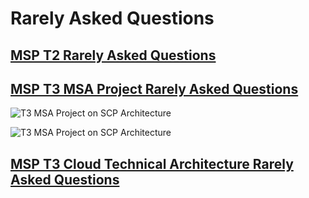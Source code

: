 # Rarely Asked Questions

## [MSP T2 Rarely Asked Questions](MSP%20T2%20QnA.md)

## [MSP T3 MSA Project Rarely Asked Questions](MSP%20T3%20MSA%20Project%20QnA.md)

![T3 MSA Project on SCP Architecture](T3%20MSA%20Project%20Architecture/T3%20MSA%20Project%20on%20SCP%20Architecture.gif)

![T3 MSA Project on SCP Architecture](T3%20MSA%20Project%20Architecture/T3%20MSA%20Project%20on%20AWS%20Architecture.gif)

## [MSP T3 Cloud Technical Architecture Rarely Asked Questions](MSP%20T3%20CTA%20QnA.md)
